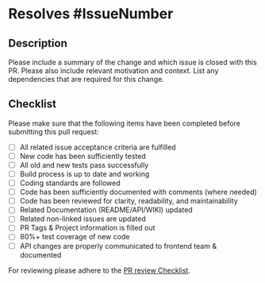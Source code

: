 # Resolves #IssueNumber

## Description

Please include a summary of the change and which issue is closed with this PR. Please also include relevant motivation and context. List any dependencies that are required for this change.

## Checklist

Please make sure that the following items have been completed before submitting this pull request:

- [ ] All related issue acceptance criteria are fulfilled
- [ ] New code has been sufficiently tested
- [ ] All old and new tests pass successfully
- [ ] Build process is up to date and working
- [ ] Coding standards are followed
- [ ] Code has been sufficiently documented with comments (where needed)
- [ ] Code has been reviewed for clarity, readability, and maintainability
- [ ] Related Documentation (README/API/WIKI) updated
- [ ] Related non-linked issues are updated
- [ ] PR Tags & Project information is filled out
- [ ] 80%+ test coverage of new code
- [ ] API changes are properly communicated to frontend team & documented

For reviewing please adhere to the [PR review Checklist](https://github.com/StudyConnect-ZHAW/StudyConnect/wiki/10.-Qualitätsanforderungen#checklist-for-pr-reviewer).
